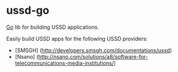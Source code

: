 # ussd-go

[Go](http://golang.org) lib for building USSD applications.

 Easily build USSD apps for the following USSD providers:
* [SMSGH] (http://developers.smsgh.com/documentations/ussd)
* [Nsano] (http://nsano.com/solutions/a8/software-for-telecommunications-media-institutions/)
